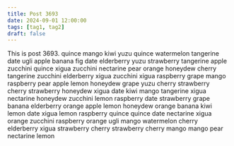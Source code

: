 ```yaml
---
title: Post 3693
date: 2024-09-01 12:00:00
tags: [tag1, tag2]
draft: false
---
```

This is post 3693.
quince
mango
kiwi
yuzu
quince
watermelon
tangerine
date
ugli
apple
banana
fig
date
elderberry
yuzu
strawberry
tangerine
apple
zucchini
quince
xigua
zucchini
nectarine
pear
orange
honeydew
cherry
tangerine
zucchini
elderberry
xigua
zucchini
xigua
raspberry
grape
mango
raspberry
pear
apple
lemon
honeydew
grape
yuzu
cherry
strawberry
cherry
strawberry
honeydew
xigua
date
kiwi
mango
tangerine
xigua
nectarine
honeydew
zucchini
lemon
raspberry
date
strawberry
grape
banana
elderberry
orange
apple
lemon
honeydew
orange
banana
kiwi
lemon
date
xigua
lemon
raspberry
quince
quince
date
nectarine
xigua
orange
zucchini
raspberry
orange
ugli
mango
watermelon
cherry
elderberry
xigua
strawberry
cherry
strawberry
cherry
mango
mango
pear
nectarine
lemon
